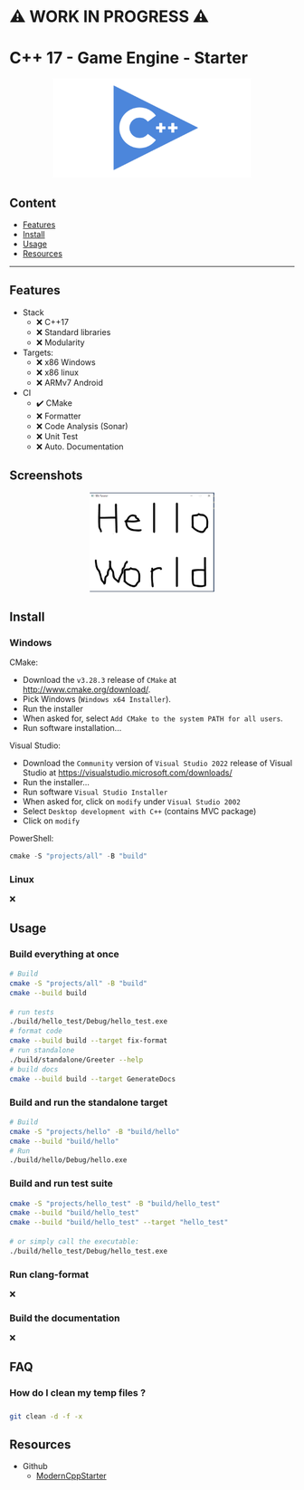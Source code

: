 :warning: WORK IN PROGRESS :warning:
====================================

# C++ 17 - Game Engine - Starter

<p align="center">
  <img src="./docs/thumb-cpp.png" height="175" width="auto" />
</p>

## Content

- [Features](#features)
- [Install](#install)
- [Usage](#usage)
- [Resources](#resources)

---------------------------------------

## Features

- Stack
  - :x: C++17
  - :x: Standard libraries
  - :x: Modularity
- Targets:
  - :x: x86 Windows
  - :x: x86 linux
  - :x: ARMv7 Android
- CI
  - :heavy_check_mark: CMake
  - :x: Formatter
  - :x: Code Analysis (Sonar)
  - :x: Unit Test
  - :x: Auto. Documentation

## Screenshots

<p align="center">
  <img src="./docs/thumb-screenshot.png" height="175" width="auto" />
</p>

## Install

### Windows

CMake:
- Download the `v3.28.3` release of `CMake` at http://www.cmake.org/download/.
- Pick Windows (`Windows x64 Installer`).
- Run the installer
- When asked for, select `Add CMake to the system PATH for all users`.
- Run software installation...

Visual Studio:
- Download the `Community` version of `Visual Studio 2022` release of Visual Studio at https://visualstudio.microsoft.com/downloads/
- Run the installer...
- Run software `Visual Studio Installer`
- When asked for, click on `modify` under `Visual Studio 2002`
- Select `Desktop development with C++` (contains MVC package)
- Click on `modify`

PowerShell:
```powershell
cmake -S "projects/all" -B "build"
```

### Linux

:x:

## Usage

### Build everything at once

```bash
# Build
cmake -S "projects/all" -B "build"
cmake --build build

# run tests
./build/hello_test/Debug/hello_test.exe
# format code
cmake --build build --target fix-format
# run standalone
./build/standalone/Greeter --help
# build docs
cmake --build build --target GenerateDocs
```

### Build and run the standalone target

```bash
# Build
cmake -S "projects/hello" -B "build/hello"
cmake --build "build/hello"
# Run
./build/hello/Debug/hello.exe
```

### Build and run test suite

```bash
cmake -S "projects/hello_test" -B "build/hello_test"
cmake --build "build/hello_test"
cmake --build "build/hello_test" --target "hello_test"

# or simply call the executable: 
./build/hello_test/Debug/hello_test.exe
```

### Run clang-format

:x:

### Build the documentation

:x:


## FAQ

### How do I clean my temp files ?

###
```bash
git clean -d -f -x
```

## Resources

- Github
  - [ModernCppStarter](https://github.com/TheLartians/ModernCppStarter/tree/master)
